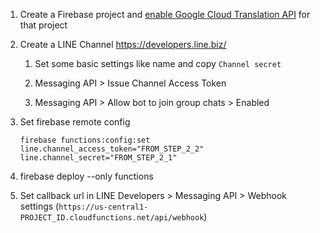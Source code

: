 1. Create a Firebase project and [enable Google Cloud Translation API](https://cloud.google.com/translate/docs/basic/setup-basic) for that project
2. Create a LINE Channel https://developers.line.biz/

    1. Set some basic settings like name and copy `Channel secret`
  
    2. Messaging API > Issue Channel Access Token
  
    3. Messaging API > Allow bot to join group chats > Enabled
  
3. Set firebase remote config
   ```
   firebase functions:config:set line.channel_access_token="FROM_STEP_2_2" line.channel_secret="FROM_STEP_2_1"
   ```
   
4. firebase deploy --only functions

5. Set callback url in LINE Developers > Messaging API > Webhook settings (`https://us-central1-PROJECT_ID.cloudfunctions.net/api/webhook`)
